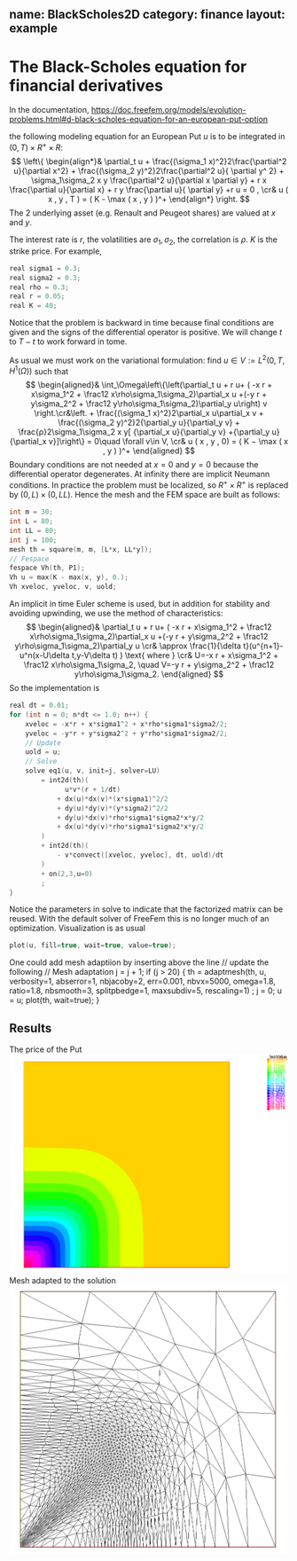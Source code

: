 name: BlackScholes2D
category: finance
layout: example
---

# The Black-Scholes equation for financial derivatives

In the documentation, 
https://doc.freefem.org/models/evolution-problems.html#d-black-scholes-equation-for-an-european-put-option

the following modeling equation for an European Put $u$ is to be integrated in  $( 0 , T ) \times R^+ \times R$:
$$
\left\{
\begin{align*}&
\partial_t u + \frac{(\sigma_1 x)^2}2\frac{\partial^2 u}{\partial x^2} + \frac{(\sigma_2 y)^2}2\frac{\partial^2 u}{ \partial y^ 2} + \sigma_1\sigma_2 x y \frac{\partial^2 u}{\partial x \partial y} + r x \frac{\partial u}{\partial x} + r y \frac{\partial u}{ \partial y} +r u = 0 ,
\cr&
u ( x , y , T ) = ( K - \max ( x , y ) )^+  
\end{align*}
\right.
$$
The 2 underlying asset (e.g. Renault and Peugeot shares) are valued at $x$ and $y$.

The interest rate is $r$, the volatilities are $\sigma_1,\sigma_2$, the correlation is $\rho$. $K$ is the strike price.
For example,
~~~c++
real sigma1 = 0.3;
real sigma2 = 0.3;
real rho = 0.3;
real r = 0.05;
real K = 40;
~~~
Notice that the problem is backward in time because final conditions are given and the signs of the differential operator is positive.  We will change $t$ to $T-t$ to work forward in tome.

As usual we must work on the variational formulation: find $u\in V:=  L^2(0,T,H^1(\Omega))$ such that 
$$
\begin{aligned}&
\int_\Omega\left\{\left(\partial_t u + r u+ ( -x r + x\sigma_1^2 + \frac12 x\rho\sigma_1\sigma_2)\partial_x u +(-y r + y\sigma_2^2 + \frac12 y\rho\sigma_1\sigma_2)\partial_y u\right) v
\right.\cr&\left. + \frac{(\sigma_1 x)^2}2\partial_x u\partial_x v + \frac{(\sigma_2 y)^2}2{\partial_y u}{\partial_y v} + \frac{ρ}2\sigma_1\sigma_2 x y[ {\partial_x u}{\partial_y v}  +{\partial_y u}{\partial_x v}]\right\} = 0\quad \forall v\in V,
\cr&
u ( x , y , 0) = ( K − \max ( x , y ) )^+  
\end{aligned}
$$
Boundary conditions  are not needed at $x=0$ and $y=0$ because the differential operator degenerates. At infinity there are implicit Neumann conditions.  In practice the problem must be localized, so $R^+\times R^+$ is replaced by $(0,L)\times(0,LL)$. Hence the mesh and the FEM space are  built as follows:
~~~c++
int m = 30;
int L = 80;
int LL = 80;
int j = 100;
mesh th = square(m, m, [L*x, LL*y]);
// Fespace
fespace Vh(th, P1);
Vh u = max(K - max(x, y), 0.);
Vh xveloc, yveloc, v, uold;
~~~~
An implicit in time Euler scheme is used, but in addition for stability and avoiding upwinding, we use the method of characteristics:
$$
\begin{aligned}&
\partial_t u + r u+ ( -x r + x\sigma_1^2 + \frac12 x\rho\sigma_1\sigma_2)\partial_x u +(-y r + y\sigma_2^2 + \frac12 y\rho\sigma_1\sigma_2)\partial_y u
\cr&
\approx 
\frac{1}{\delta t}(u^{n+1}-u^n(x-U\delta t,y-V\delta t) ) \text{ where }
\cr&
U=-x r + x\sigma_1^2 + \frac12 x\rho\sigma_1\sigma_2,
\quad
V=-y r + y\sigma_2^2 + \frac12 y\rho\sigma_1\sigma_2.
\end{aligned}
$$
So the implementation is 
~~~c++
real dt = 0.01;
for (int n = 0; n*dt <= 1.0; n++) {
    xveloc = -x*r + x*sigma1^2 + x*rho*sigma1*sigma2/2;
    yveloc = -y*r + y*sigma2^2 + y*rho*sigma1*sigma2/2;
    // Update
    uold = u;
    // Solve
    solve eq1(u, v, init=j, solver=LU)
        = int2d(th)(
              u*v*(r + 1/dt)
            + dx(u)*dx(v)*(x*sigma1)^2/2
            + dy(u)*dy(v)*(y*sigma2)^2/2
            + dy(u)*dx(v)*rho*sigma1*sigma2*x*y/2
            + dx(u)*dy(v)*rho*sigma1*sigma2*x*y/2
        )
        + int2d(th)(
            - v*convect([xveloc, yveloc], dt, uold)/dt
        )
        + on(2,3,u=0)
        ;
}
~~~~
Notice the parameters in solve to indicate that the factorized matrix can be reused.  With the default solver of FreeFem this is no longer much of an optimization.
Visualization is as usual
~~~c++
plot(u, fill=true, wait=true, value=true);
~~~
One could add mesh adaptiion by inserting above the line 
// update
the following
   // Mesh adaptation
       j = j + 1;
       if (j > 20) {
        th = adaptmesh(th, u, verbosity=1, abserror=1, nbjacoby=2,
            err=0.001, nbvx=5000, omega=1.8, ratio=1.8, nbsmooth=3,
            splitpbedge=1, maxsubdiv=5, rescaling=1) ;
        j = 0;
         u = u;
         plot(th, wait=true);
    }

## Results
The price of the Put 
![](https://raw.githubusercontent.com/phtournier/ffmdtest/refs/heads/main/md/figures/BlackScholes2D/solution.png)
Mesh adapted to the solution
![](https://raw.githubusercontent.com/phtournier/ffmdtest/refs/heads/main/md/figures/BlackScholes2D/adaptedmesh.png)